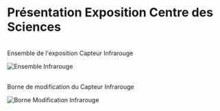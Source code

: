 # Présentation Exposition Centre des Sciences #
<br>
Ensemble de l'exposition Capteur Infrarouge

![Ensemble Infrarouge](https://github.com/user-attachments/assets/144cef90-fcbe-4575-ab81-d3521b602566)


<br>
Borne de modification du Capteur Infrarouge

![Borne Modification Infrarouge](https://github.com/user-attachments/assets/5be2b9db-7823-40d1-b512-ae666196f9af)

<br>






